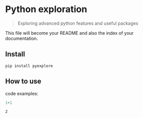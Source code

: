 # Python exploration
> Exploring advanced python features and useful packages


This file will become your README and also the index of your documentation.

## Install

`pip install pyexplore`

## How to use

code examples:

```python
1+1
```




    2


